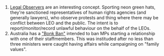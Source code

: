 1. [Legal Observers](https://en.wikipedia.org/wiki/Legal_observer) are an interesting concept. Sporting neon green hats, they're sanctioned representatives of human rights agencies (and generally lawyers), who observe protests and thing where there may be conflict between LEO and the public. The intent is to report/monitor/record unlawful behaviour on the behalf of the LEOs.
1. Australia has a ["Bonk Ban"](https://www.theguardian.com/australia-news/2020/nov/11/women-bullied-and-threatened-within-wa-nationals-says-former-deputy-leader) intended to ban MPs starting a relationship with one of their staffmembers. This was instituded after no less than three ministers were caught having affairs while campaigning on "family values".
